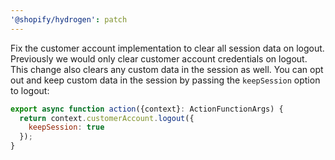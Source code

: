```yaml
---
'@shopify/hydrogen': patch
---
```


Fix the customer account implementation to clear all session data on logout. Previously we would only clear customer account credentials on logout. This change also clears any custom data in the session as well. You can opt out and keep custom data in the session by passing the `keepSession` option to logout:

```js
export async function action({context}: ActionFunctionArgs) {
  return context.customerAccount.logout({
    keepSession: true
  });
}
```
